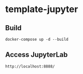 # template-jupyter

## Build

```
docker-compose up -d --build
```

## Access JupyterLab

```
http://localhost:8888/
```
